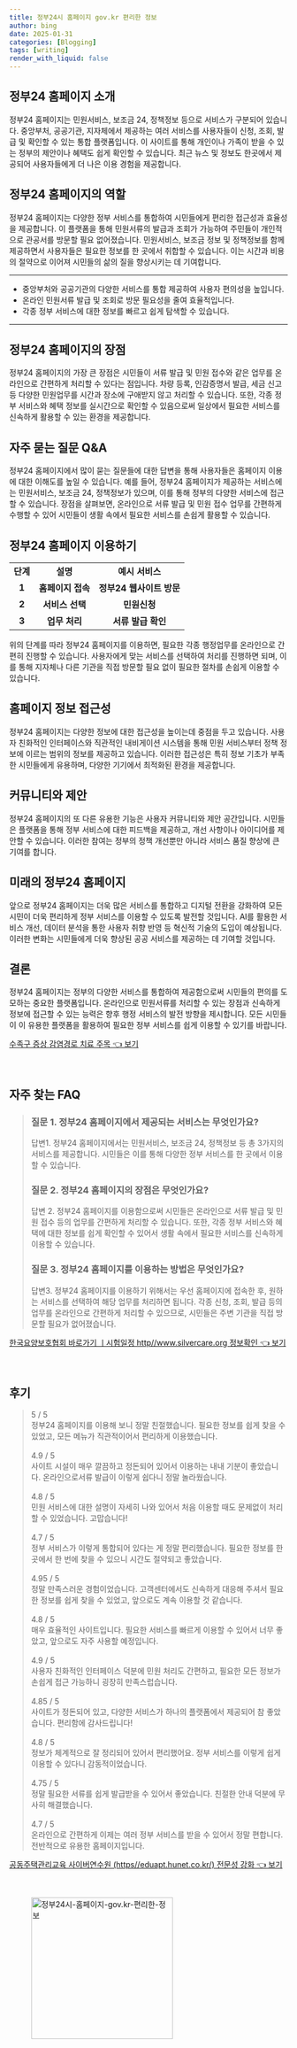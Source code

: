 ```yaml
---
title: 정부24시 홈페이지 gov.kr 편리한 정보
author: bing
date: 2025-01-31
categories: [Blogging]
tags: [writing]
render_with_liquid: false
---
```



<h2 id='정부24_홈페이지_소개'>정부24 홈페이지 소개</h2>

<p>정부24 홈페이지는 민원서비스, 보조금 24, 정책정보 등으로 서비스가 구분되어 있습니다. 중앙부처, 공공기관, 지자체에서 제공하는 여러 서비스를 사용자들이 신청, 조회, 발급 및 확인할 수 있는 통합 플랫폼입니다. 이 사이트를 통해 개인이나 가족이 받을 수 있는 정부의 제안이나 혜택도 쉽게 확인할 수 있습니다. 최근 뉴스 및 정보도 한곳에서 제공되어 사용자들에게 더 나은 이용 경험을 제공합니다.</p>

<h2 id='정부24_홈페이지의_역할'>정부24 홈페이지의 역할</h2>

<p>정부24 홈페이지는 다양한 정부 서비스를 통합하여 시민들에게 편리한 접근성과 효율성을 제공합니다. 이 플랫폼을 통해 민원서류의 발급과 조회가 가능하여 주민들이 개인적으로 관공서를 방문할 필요 없어졌습니다. 민원서비스, 보조금 정보 및 정책정보를 함께 제공하면서 사용자들은 필요한 정보를 한 곳에서 취합할 수 있습니다. 이는 시간과 비용의 절약으로 이어져 시민들의 삶의 질을 향상시키는 데 기여합니다.</p>

<hr />

<ul>
    <li>중앙부처와 공공기관의 다양한 서비스를 통합 제공하여 사용자 편의성을 높입니다.</li>
    <li>온라인 민원서류 발급 및 조회로 방문 필요성을 줄여 효율적입니다.</li>
    <li>각종 정부 서비스에 대한 정보를 빠르고 쉽게 탐색할 수 있습니다.</li>
</ul>

<hr />

<h2 id='정부24_홈페이지의_장점'>정부24 홈페이지의 장점</h2>

<p>정부24 홈페이지의 가장 큰 장점은 시민들이 서류 발급 및 민원 접수와 같은 업무를 온라인으로 간편하게 처리할 수 있다는 점입니다. 차량 등록, 인감증명서 발급, 세금 신고 등 다양한 민원업무를 시간과 장소에 구애받지 않고 처리할 수 있습니다. 또한, 각종 정부 서비스와 혜택 정보를 실시간으로 확인할 수 있음으로써 일상에서 필요한 서비스를 신속하게 활용할 수 있는 환경을 제공합니다.</p>

<h2 id='자주_묻는_질문_QNA'>자주 묻는 질문 Q&A</h2>

<p>정부24 홈페이지에서 많이 묻는 질문들에 대한 답변을 통해 사용자들은 홈페이지 이용에 대한 이해도를 높일 수 있습니다. 예를 들어, 정부24 홈페이지가 제공하는 서비스에는 민원서비스, 보조금 24, 정책정보가 있으며, 이를 통해 정부의 다양한 서비스에 접근할 수 있습니다. 장점을 살펴보면, 온라인으로 서류 발급 및 민원 접수 업무를 간편하게 수행할 수 있어 시민들이 생활 속에서 필요한 서비스를 손쉽게 활용할 수 있습니다.</p>

<h2 id='정부24_홈페이지_이용하기'>정부24 홈페이지 이용하기</h2>

<table>
    <tr>
        <td style="text-align: center; height: 17px;"><b>단계</b></td>
        <td style="text-align: center; height: 17px;"><b>설명</b></td>
        <td style="text-align: center; height: 17px;"><b>예시 서비스</b></td>
    </tr>
    <tr>
        <td style="text-align: center; height: 17px;"><b>1</b></td>
        <td style="text-align: center; height: 17px;"><b>홈페이지 접속</b></td>
        <td style="text-align: center; height: 17px;"><b>정부24 웹사이트 방문</b></td>
    </tr>
    <tr>
        <td style="text-align: center; height: 17px;"><b>2</b></td>
        <td style="text-align: center; height: 17px;"><b>서비스 선택</b></td>
        <td style="text-align: center; height: 17px;"><b>민원신청</b></td>
    </tr>
    <tr>
        <td style="text-align: center; height: 17px;"><b>3</b></td>
        <td style="text-align: center; height: 17px;"><b>업무 처리</b></td>
        <td style="text-align: center; height: 17px;"><b>서류 발급 확인</b></td>
    </tr>
</table>

<p>위의 단계를 따라 정부24 홈페이지를 이용하면, 필요한 각종 행정업무를 온라인으로 간편히 진행할 수 있습니다. 사용자에게 맞는 서비스를 선택하여 처리를 진행하면 되며, 이를 통해 지자체나 다른 기관을 직접 방문할 필요 없이 필요한 절차를 손쉽게 이용할 수 있습니다.</p>

<h2 id='홈페이지_정보_접근성'>홈페이지 정보 접근성</h2>

<p>정부24 홈페이지는 다양한 정보에 대한 접근성을 높이는데 중점을 두고 있습니다. 사용자 친화적인 인터페이스와 직관적인 내비게이션 시스템을 통해 민원 서비스부터 정책 정보에 이르는 범위의 정보를 제공하고 있습니다. 이러한 접근성은 특히 정보 기초가 부족한 시민들에게 유용하며, 다양한 기기에서 최적화된 환경을 제공합니다.</p>

<h2 id='커뮤니티와_제안'>커뮤니티와 제안</h2>

<p>정부24 홈페이지의 또 다른 유용한 기능은 사용자 커뮤니티와 제안 공간입니다. 시민들은 플랫폼을 통해 정부 서비스에 대한 피드백을 제공하고, 개선 사항이나 아이디어를 제안할 수 있습니다. 이러한 참여는 정부의 정책 개선뿐만 아니라 서비스 품질 향상에 큰 기여를 합니다.</p>

<h2 id='미래의_정부24_홈페이지'>미래의 정부24 홈페이지</h2>

<p>앞으로 정부24 홈페이지는 더욱 많은 서비스를 통합하고 디지털 전환을 강화하여 모든 시민이 더욱 편리하게 정부 서비스를 이용할 수 있도록 발전할 것입니다. AI를 활용한 서비스 개선, 데이터 분석을 통한 사용자 취향 반영 등 혁신적 기술의 도입이 예상됩니다. 이러한 변화는 시민들에게 더욱 향상된 공공 서비스를 제공하는 데 기여할 것입니다.</p>

<h2 id='결론'>결론</h2>

<p>정부24 홈페이지는 정부의 다양한 서비스를 통합하여 제공함으로써 시민들의 편의를 도모하는 중요한 플랫폼입니다. 온라인으로 민원서류를 처리할 수 있는 장점과 신속하게 정보에 접근할 수 있는 능력은 향후 행정 서비스의 발전 방향을 제시합니다. 모든 시민들이 이 유용한 플랫폼을 활용하여 필요한 정부 서비스를 쉽게 이용할 수 있기를 바랍니다.</p>


<p><a class="click-button" title="수족구 증상 감염경로 치료 주목" href="https://aptwhite.github.io/posts/%EC%88%98%EC%A1%B1%EA%B5%AC-%EC%A6%9D%EC%83%81-%EA%B0%90%EC%97%BC%EA%B2%BD%EB%A1%9C-%EC%B9%98%EB%A3%8C-%EC%A3%BC%EB%AA%A9/" rel="dofollow">수족구 증상 감염경로 치료 주목 👈 보기</a></p><br>
<h2 id='자주_찾는_FAQ'>자주 찾는 FAQ</h2>
<div itemscope="" itemtype="https://schema.org/FAQPage"> 
<blockquote> 
<div itemscope="" itemprop="mainEntity" itemtype="https://schema.org/Question"> 
<h3 itemprop="name">질문 1. 정부24 홈페이지에서 제공되는 서비스는 무엇인가요?</h3> 
<div itemscope="" itemprop="acceptedAnswer" itemtype="https://schema.org/Answer"> 
<span itemprop="text"> 
<p>답변1. 정부24 홈페이지에서는 민원서비스, 보조금 24, 정책정보 등 총 3가지의 서비스를 제공합니다. 시민들은 이를 통해 다양한 정부 서비스를 한 곳에서 이용할 수 있습니다.</p> 
</span> 
</div> 
</div> 

<div itemscope="" itemprop="mainEntity" itemtype="https://schema.org/Question"> 
<h3 itemprop="name">질문 2. 정부24 홈페이지의 장점은 무엇인가요?</h3> 
<div itemscope="" itemprop="acceptedAnswer" itemtype="https://schema.org/Answer"> 
<span itemprop="text"> 
<p>답변 2. 정부24 홈페이지를 이용함으로써 시민들은 온라인으로 서류 발급 및 민원 접수 등의 업무를 간편하게 처리할 수 있습니다. 또한, 각종 정부 서비스와 혜택에 대한 정보를 쉽게 확인할 수 있어서 생활 속에서 필요한 서비스를 신속하게 이용할 수 있습니다.</p> 
</span> 
</div> 
</div> 

<div itemscope="" itemprop="mainEntity" itemtype="https://schema.org/Question"> 
<h3 itemprop="name">질문 3. 정부24 홈페이지를 이용하는 방법은 무엇인가요?</h3> 
<div itemscope="" itemprop="acceptedAnswer" itemtype="https://schema.org/Answer"> 
<span itemprop="text"> 
<p>답변3. 정부24 홈페이지를 이용하기 위해서는 우선 홈페이지에 접속한 후, 원하는 서비스를 선택하여 해당 업무를 처리하면 됩니다. 각종 신청, 조회, 발급 등의 업무를 온라인으로 간편하게 처리할 수 있으므로, 시민들은 주변 기관을 직접 방문할 필요가 없어졌습니다.</p> 
</span> 
</div> 
</div> 

</blockquote> 
</div>
<p><a class="click-button" title="한국요양보호협회 바로가기 ㅣ시험일정 http//www.silvercare.org 정보확인" href="https://aptwhite.github.io/posts/%ED%95%9C%EA%B5%AD%EC%9A%94%EC%96%91%EB%B3%B4%ED%98%B8%ED%98%91%ED%9A%8C-%EB%B0%94%EB%A1%9C%EA%B0%80%EA%B8%B0-%E3%85%A3%EC%8B%9C%ED%97%98%EC%9D%BC%EC%A0%95-httpwww.silvercare.org-%EC%A0%95%EB%B3%B4%ED%99%95%EC%9D%B8/" rel="dofollow">한국요양보호협회 바로가기 ㅣ시험일정 http//www.silvercare.org 정보확인 👈 보기</a></p><br>
<h2 id='후기'>후기</h2>
<div itemscope itemtype="https://schema.org/Product">
  <blockquote>
  <div itemprop="review" itemscope itemtype="https://schema.org/Review">
      <div itemprop="reviewRating" itemscope itemtype="https://schema.org/Rating"> <span itemprop="ratingValue">5</span> / <span itemprop="bestRating">5</span> </div>
      <span itemprop="reviewBody">정부24 홈페이지를 이용해 보니 정말 친절했습니다. 필요한 정보를 쉽게 찾을 수 있었고, 모든 메뉴가 직관적이어서 편리하게 이용했습니다.</span>
  </div>
  <br>
  <div itemprop="review" itemscope itemtype="https://schema.org/Review">
      <div itemprop="reviewRating" itemscope itemtype="https://schema.org/Rating"> <span itemprop="ratingValue">4.9</span> / <span itemprop="bestRating">5</span> </div>
      <span itemprop="reviewBody">사이트 시설이 매우 깔끔하고 정돈되어 있어서 이용하는 내내 기분이 좋았습니다. 온라인으로서류 발급이 이렇게 쉽다니 정말 놀라웠습니다.</span>
  </div>
  <br>
  <div itemprop="review" itemscope itemtype="https://schema.org/Review">
      <div itemprop="reviewRating" itemscope itemtype="https://schema.org/Rating"> <span itemprop="ratingValue">4.8</span> / <span itemprop="bestRating">5</span> </div>
      <span itemprop="reviewBody">민원 서비스에 대한 설명이 자세히 나와 있어서 처음 이용할 때도 문제없이 처리할 수 있었습니다. 고맙습니다!</span>
  </div>
  <br>
  <div itemprop="review" itemscope itemtype="https://schema.org/Review">
      <div itemprop="reviewRating" itemscope itemtype="https://schema.org/Rating"> <span itemprop="ratingValue">4.7</span> / <span itemprop="bestRating">5</span> </div>
      <span itemprop="reviewBody">정부 서비스가 이렇게 통합되어 있다는 게 정말 편리했습니다. 필요한 정보를 한 곳에서 한 번에 찾을 수 있으니 시간도 절약되고 좋았습니다.</span>
  </div>
  <br>
  <div itemprop="review" itemscope itemtype="https://schema.org/Review">
      <div itemprop="reviewRating" itemscope itemtype="https://schema.org/Rating"> <span itemprop="ratingValue">4.95</span> / <span itemprop="bestRating">5</span> </div>
      <span itemprop="reviewBody">정말 만족스러운 경험이었습니다. 고객센터에서도 신속하게 대응해 주셔서 필요한 정보를 쉽게 찾을 수 있었고, 앞으로도 계속 이용할 것 같습니다.</span>
  </div>
  <br>
  <div itemprop="review" itemscope itemtype="https://schema.org/Review">
      <div itemprop="reviewRating" itemscope itemtype="https://schema.org/Rating"> <span itemprop="ratingValue">4.8</span> / <span itemprop="bestRating">5</span> </div>
      <span itemprop="reviewBody">매우 효율적인 사이트입니다. 필요한 서비스를 빠르게 이용할 수 있어서 너무 좋았고, 앞으로도 자주 사용할 예정입니다.</span>
  </div>
  <br>
  <div itemprop="review" itemscope itemtype="https://schema.org/Review">
      <div itemprop="reviewRating" itemscope itemtype="https://schema.org/Rating"> <span itemprop="ratingValue">4.9</span> / <span itemprop="bestRating">5</span> </div>
      <span itemprop="reviewBody">사용자 친화적인 인터페이스 덕분에 민원 처리도 간편하고, 필요한 모든 정보가 손쉽게 접근 가능하니 굉장히 만족스럽습니다.</span>
  </div>
  <br>
  <div itemprop="review" itemscope itemtype="https://schema.org/Review">
      <div itemprop="reviewRating" itemscope itemtype="https://schema.org/Rating"> <span itemprop="ratingValue">4.85</span> / <span itemprop="bestRating">5</span> </div>
      <span itemprop="reviewBody">사이트가 정돈되어 있고, 다양한 서비스가 하나의 플랫폼에서 제공되어 참 좋았습니다. 편리함에 감사드립니다!</span>
  </div>
  <br>
  <div itemprop="review" itemscope itemtype="https://schema.org/Review">
      <div itemprop="reviewRating" itemscope itemtype="https://schema.org/Rating"> <span itemprop="ratingValue">4.8</span> / <span itemprop="bestRating">5</span> </div>
      <span itemprop="reviewBody">정보가 체계적으로 잘 정리되어 있어서 편리했어요. 정부 서비스를 이렇게 쉽게 이용할 수 있다니 감동적이었습니다.</span>
  </div>
  <br>
  <div itemprop="review" itemscope itemtype="https://schema.org/Review">
      <div itemprop="reviewRating" itemscope itemtype="https://schema.org/Rating"> <span itemprop="ratingValue">4.75</span> / <span itemprop="bestRating">5</span> </div>
      <span itemprop="reviewBody">정말 필요한 서류를 쉽게 발급받을 수 있어서 좋았습니다. 친절한 안내 덕분에 무사히 해결했습니다.</span>
  </div>
  <br>
  <div itemprop="review" itemscope itemtype="https://schema.org/Review">
      <div itemprop="reviewRating" itemscope itemtype="https://schema.org/Rating"> <span itemprop="ratingValue">4.7</span> / <span itemprop="bestRating">5</span> </div>
      <span itemprop="reviewBody">온라인으로 간편하게 이제는 여러 정부 서비스를 받을 수 있어서 정말 편합니다. 전반적으로 유용한 홈페이지입니다.</span>
  </div>
  </blockquote>
</div>
<p><a class="click-button" title="공동주택관리교육 사이버연수원 (https//eduapt.hunet.co.kr/) 전문성 강화" href="https://aptwhite.github.io/posts/%EA%B3%B5%EB%8F%99%EC%A3%BC%ED%83%9D%EA%B4%80%EB%A6%AC%EA%B5%90%EC%9C%A1-%EC%82%AC%EC%9D%B4%EB%B2%84%EC%97%B0%EC%88%98%EC%9B%90-(httpseduapt.hunet.co.kr)-%EC%A0%84%EB%AC%B8%EC%84%B1-%EA%B0%95%ED%99%94/" rel="dofollow">공동주택관리교육 사이버연수원 (https//eduapt.hunet.co.kr/) 전문성 강화 👈 보기</a></p><br>
<figure class="image"><img src="https://aptwhite.github.io/assets/img/thumbnail/정부24시-홈페이지-gov.kr-편리한-정보.webp" alt="정부24시-홈페이지-gov.kr-편리한-정보" width="256" height="256"></figure>